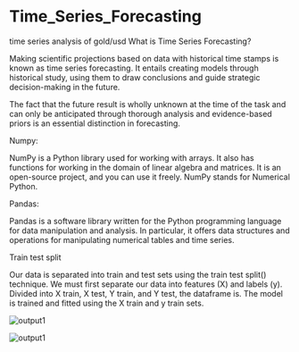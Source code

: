 # Time_Series_Forecasting

time series analysis of gold/usd
What is Time Series Forecasting?

Making scientific projections based on data with historical time stamps is known as time series forecasting. It entails creating models through historical study, using them to draw conclusions and guide strategic decision-making in the future. 

The fact that the future result is wholly unknown at the time of the task and can only be anticipated through thorough analysis and evidence-based priors is an essential distinction in forecasting.

Numpy: 

NumPy is a Python library used for working with arrays. It also has functions for working in the domain of linear algebra and matrices. It is an open-source project, and you can use it freely. NumPy stands for Numerical Python.

Pandas:

Pandas is a software library written for the Python programming language for data manipulation and analysis. In particular, it offers data structures and operations for manipulating numerical tables and time series.

Train test split

Our data is separated into train and test sets using the train test split() technique. We must first separate our data into features (X) and labels (y). Divided into X train, X test, Y train, and Y test, the dataframe is. The model is trained and fitted using the X train and y train sets.    

![output1](https://github.com/ritik944/Time_Series_Forecasting/assets/110728821/b64b693f-93f9-4d9f-8cc9-a2061e451dd7)


![output1](https://github.com/ritik944/Time_Series_Forecasting/assets/110728821/45c30b3e-e695-4048-80fd-fceaa4fc1502)
